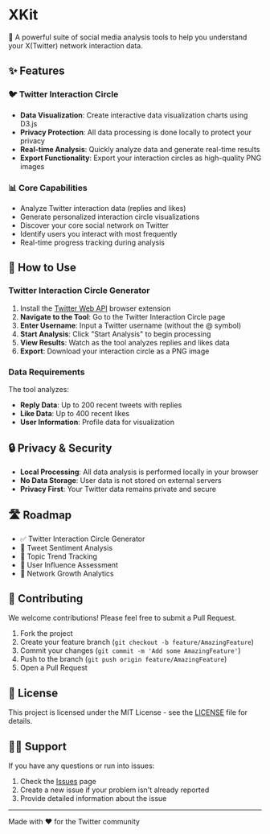 # XKit

🚀 A powerful suite of social media analysis tools to help you understand your X(Twitter) network interaction data.

## ✨ Features

### 🐦 Twitter Interaction Circle

- **Data Visualization**: Create interactive data visualization charts using D3.js
- **Privacy Protection**: All data processing is done locally to protect your privacy
- **Real-time Analysis**: Quickly analyze data and generate real-time results
- **Export Functionality**: Export your interaction circles as high-quality PNG images

### 📊 Core Capabilities

- Analyze Twitter interaction data (replies and likes)
- Generate personalized interaction circle visualizations
- Discover your core social network on Twitter
- Identify users you interact with most frequently
- Real-time progress tracking during analysis

## 🎯 How to Use

### Twitter Interaction Circle Generator

1. Install the [Twitter Web API](https://chromewebstore.google.com/detail/pnbhkojogdglhidcgnfljnomjdckkfjh) browser extension
2. **Navigate to the Tool**: Go to the Twitter Interaction Circle page
3. **Enter Username**: Input a Twitter username (without the @ symbol)
4. **Start Analysis**: Click "Start Analysis" to begin processing
5. **View Results**: Watch as the tool analyzes replies and likes data
6. **Export**: Download your interaction circle as a PNG image

### Data Requirements

The tool analyzes:

- **Reply Data**: Up to 200 recent tweets with replies
- **Like Data**: Up to 400 recent likes
- **User Information**: Profile data for visualization

## 🔒 Privacy & Security

- **Local Processing**: All data analysis is performed locally in your browser
- **No Data Storage**: User data is not stored on external servers
- **Privacy First**: Your Twitter data remains private and secure

## 🛣️ Roadmap

- ✅ Twitter Interaction Circle Generator
- 🚧 Tweet Sentiment Analysis
- 🚧 Topic Trend Tracking
- 🚧 User Influence Assessment
- 🚧 Network Growth Analytics

## 🤝 Contributing

We welcome contributions! Please feel free to submit a Pull Request.

1. Fork the project
2. Create your feature branch (`git checkout -b feature/AmazingFeature`)
3. Commit your changes (`git commit -m 'Add some AmazingFeature'`)
4. Push to the branch (`git push origin feature/AmazingFeature`)
5. Open a Pull Request

## 📄 License

This project is licensed under the MIT License - see the [LICENSE](./LICENSE) file for details.

## 🙋‍♂️ Support

If you have any questions or run into issues:

1. Check the [Issues](https://github.com/rxliuli/xkit/issues) page
2. Create a new issue if your problem isn't already reported
3. Provide detailed information about the issue

---

Made with ❤️ for the Twitter community
